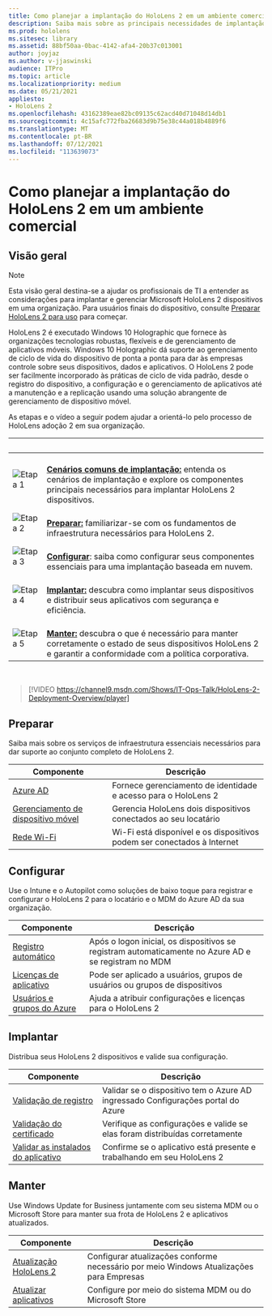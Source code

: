 ```yaml
---
title: Como planejar a implantação do HoloLens 2 em um ambiente comercial
description: Saiba mais sobre as principais necessidades de implantação e gerenciamento de HoloLens em ambientes corporativos, incluindo infraestrutura, azure Active Directory e gerenciamento de dispositivo móvel.
ms.prod: hololens
ms.sitesec: library
ms.assetid: 88bf50aa-0bac-4142-afa4-20b37c013001
author: joyjaz
ms.author: v-jjaswinski
audience: ITPro
ms.topic: article
ms.localizationpriority: medium
ms.date: 05/21/2021
appliesto:
- HoloLens 2
ms.openlocfilehash: 43162389eae82bc09135c62acd40d71048d14db1
ms.sourcegitcommit: 4c15afc772fba26683d9b75e38c44a018b4889f6
ms.translationtype: MT
ms.contentlocale: pt-BR
ms.lasthandoff: 07/12/2021
ms.locfileid: "113639073"
---
```

# <a name="planning-hololens-2-deployment-in-a-commercial-environment"></a>Como planejar a implantação do HoloLens 2 em um ambiente comercial

## <a name="overview"></a>Visão geral

> [!NOTE]
> Esta visão geral destina-se a ajudar os profissionais de TI a entender as considerações para implantar e gerenciar Microsoft HoloLens 2 dispositivos em uma organização. Para usuários finais do dispositivo, consulte [Preparar HoloLens 2 para uso](hololens2-setup.md) para começar.

HoloLens 2 é executado Windows 10 Holographic que fornece às organizações tecnologias robustas, flexíveis e de gerenciamento de aplicativos móveis. Windows 10 Holographic dá suporte ao gerenciamento de ciclo de vida do dispositivo de ponta a ponta para dar às empresas controle sobre seus dispositivos, dados e aplicativos. O HoloLens 2 pode ser facilmente incorporado às práticas de ciclo de vida padrão, desde o registro do dispositivo, a configuração e o gerenciamento de aplicativos até a manutenção e a replicação usando uma solução abrangente de gerenciamento de dispositivo móvel.

As etapas e o vídeo a seguir podem ajudar a orientá-lo pelo processo de HoloLens adoção 2 em sua organização.

| &nbsp; | &nbsp; |
|--|--|
| ![Etapa 1](images/1green.png)| <br/> **[Cenários comuns de implantação:](hololens-requirements.md)** entenda os cenários de implantação e explore os componentes principais necessários para implantar HoloLens 2 dispositivos. |
| ![Etapa 2](images/2green.png)| <br/> **[Preparar:](#prepare)** familiarizar-se com os fundamentos de infraestrutura necessários para HoloLens 2. |
| ![Etapa 3](images/3green.png) | <br/> **[Configurar](#configure)**: saiba como configurar seus componentes essenciais para uma implantação baseada em nuvem. |
| ![Etapa 4](images/4green.png) | <br/> **[Implantar:](#deploy)** descubra como implantar seus dispositivos e distribuir seus aplicativos com segurança e eficiência. |
| ![Etapa 5](images/5green.png) | <br/> **[Manter:](#maintain)** descubra o que é necessário para manter corretamente o estado de seus dispositivos HoloLens 2 e garantir a conformidade com a política corporativa. |

<br/>

> [!VIDEO https://channel9.msdn.com/Shows/IT-Ops-Talk/HoloLens-2-Deployment-Overview/player]

## <a name="prepare"></a>Preparar

Saiba mais sobre os serviços de infraestrutura essenciais necessários para dar suporte ao conjunto completo de HoloLens 2.

| Componente | Descrição |
|-----------|------------|
| [Azure AD](hololens-identity.md) | Fornece gerenciamento de identidade e acesso para o HoloLens 2  |
| [Gerenciamento de dispositivo móvel](hololens-mdm-configure.md)| Gerencia HoloLens dois dispositivos conectados ao seu locatário  |
| [Rede Wi-Fi](hololens-commercial-infrastructure.md)| Wi-Fi está disponível e os dispositivos podem ser conectados à Internet  |

## <a name="configure"></a>Configurar

Use o Intune e o Autopilot como soluções de baixo toque para registrar e configurar o HoloLens 2 para o locatário e o MDM do Azure AD da sua organização.

| Componente | Descrição |
|-----------|------------|
| [Registro automático](hololens-enroll-mdm.md#auto-enrollment-in-mdm) | Após o logon inicial, os dispositivos se registram automaticamente no Azure AD e se registram no MDM  |
| [Licenças de aplicativo](hololens2-cloud-connected-configure.md#application-licenses)| Pode ser aplicado a usuários, grupos de usuários ou grupos de dispositivos  |
| [Usuários e grupos do Azure](hololens2-cloud-connected-configure.md#azure-users-and-groups) | Ajuda a atribuir configurações e licenças para o HoloLens 2  |

## <a name="deploy"></a>Implantar

Distribua seus HoloLens 2 dispositivos e valide sua configuração. 

| Componente | Descrição |
|-----------|------------|
| [Validação de registro](hololens2-corp-connected-deploy.md#enrollment-validation) | Validar se o dispositivo tem o Azure AD ingressado Configurações portal do Azure |
| [Validação do certificado](hololens2-corp-connected-deploy.md#wi-fi-certificate-validation) | Verifique as configurações e valide se elas foram distribuídas corretamente |
| [Validar as instalados do aplicativo](hololens2-corp-connected-deploy.md#validate-lob-app-install) | Confirme se o aplicativo está presente e trabalhando em seu HoloLens 2 |

## <a name="maintain"></a>Manter

Use Windows Update for Business juntamente com seu sistema MDM ou o Microsoft Store para manter sua frota de HoloLens 2 e aplicativos atualizados.

| Componente | Descrição |
|-----------|------------|
| [Atualização HoloLens 2](hololens-updates.md) | Configurar atualizações conforme necessário por meio Windows Atualizações para Empresas |
| [Atualizar aplicativos](app-deploy-overview.md) | Configure por meio do sistema MDM ou do Microsoft Store

